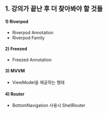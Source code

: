## 1. 강의가 끝난 후 더 찾아봐야 할 것들
#### 1) Riverpod
- Riverpod Annotation
- Riverpod Family

#### 2) Freezed
- Freezed Annotation

#### 3) MVVM
- ViewModel을 제공하는 형태

#### 4) Router
- BottomNavigation 사용시 ShellRouter
